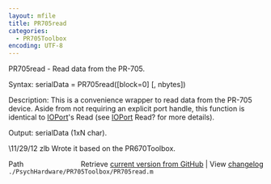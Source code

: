 ```yaml
---
layout: mfile
title: PR705read
categories:
  - PR705Toolbox
encoding: UTF-8
---
```


PR705read - Read data from the PR-705.

Syntax:
serialData = PR705read([block=0] [, nbytes])

Description:
This is a convenience wrapper to read data from the PR-705 device. Aside
from not requiring an explicit port handle, this function is identical to
[IOPort](/docs/IOPort)'s Read (see [IOPort](/docs/IOPort) Read? for more details).

Output:
serialData (1xN char).

\11/29/12    zlb   Wrote it based on the PR670Toolbox.


<div class="code_header" style="text-align:right;">
  <span style="float:left;">Path&nbsp;&nbsp;</span> <span class="counter">Retrieve <a href=
  "https://raw.github.com/Psychtoolbox-3/Psychtoolbox-3/beta/./PsychHardware/PR705Toolbox/PR705read.m">current version from GitHub</a> | View <a href=
  "https://github.com/Psychtoolbox-3/Psychtoolbox-3/commits/beta/./PsychHardware/PR705Toolbox/PR705read.m">changelog</a></span>
</div>
<div class="code">
  <code>./PsychHardware/PR705Toolbox/PR705read.m</code>
</div>
